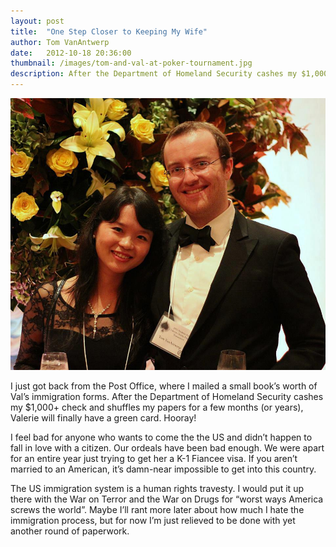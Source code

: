 ```yaml
---
layout: post
title:  "One Step Closer to Keeping My Wife"
author: Tom VanAntwerp
date:   2012-10-18 20:36:00
thumbnail: /images/tom-and-val-at-poker-tournament.jpg
description: After the Department of Homeland Security cashes my $1,000+ check and shuffles my papers for a few months (or years), Valerie will finally have a green card.
---
```


![Tom and Val at a charity poker tournament.](/images/tom-and-val-at-poker-tournament.jpg)

I just got back from the Post Office, where I mailed a small book’s worth of Val’s immigration forms. After the Department of Homeland Security cashes my $1,000+ check and shuffles my papers for a few months (or years), Valerie will finally have a green card. Hooray!

I feel bad for anyone who wants to come the the US and didn’t happen to fall in love with a citizen. Our ordeals have been bad enough. We were apart for an entire year just trying to get her a K-1 Fiancee visa. If you aren’t married to an American, it’s damn-near impossible to get into this country.

The US immigration system is a human rights travesty. I would put it up there with the War on Terror and the War on Drugs for “worst ways America screws the world”. Maybe I’ll rant more later about how much I hate the immigration process, but for now I’m just relieved to be done with yet another round of paperwork.
